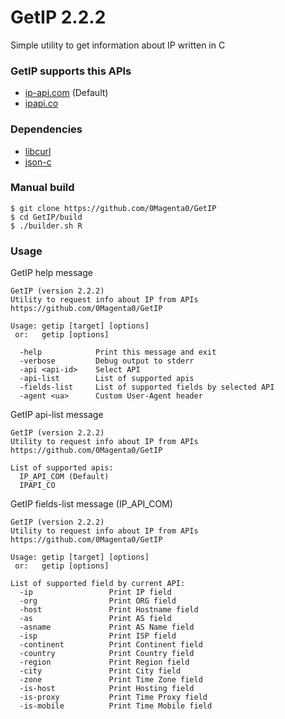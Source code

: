 # GetIP 2.2.2

Simple utility to get information about IP written in C

### GetIP supports this APIs
 - [ip-api.com](https://ip-api.com) (Default)
 - [ipapi.co](https://ipapi.co)

### Dependencies
 - [libcurl](https://curl.se/libcurl)
 - [json-c](https://github.com/json-c/json-c)

### Manual build

```
$ git clone https://github.com/0Magenta0/GetIP
$ cd GetIP/build
$ ./builder.sh R
```

### Usage

GetIP help message
```
GetIP (version 2.2.2)
Utility to request info about IP from APIs
https://github.com/0Magenta0/GetIP

Usage: getip [target] [options]
 or:   getip [options]

  -help            Print this message and exit
  -verbose         Debug output to stderr
  -api <api-id>    Select API
  -api-list        List of supported apis
  -fields-list     List of supported fields by selected API
  -agent <ua>      Custom User-Agent header
```

GetIP api-list message
```
GetIP (version 2.2.2)
Utility to request info about IP from APIs
https://github.com/0Magenta0/GetIP

List of supported apis:
  IP_API_COM (Default)
  IPAPI_CO
```

GetIP fields-list message (IP\_API\_COM)
```
GetIP (version 2.2.2)
Utility to request info about IP from APIs
https://github.com/0Magenta0/GetIP

Usage: getip [target] [options]
 or:   getip [options]

List of supported field by current API:
  -ip                 Print IP field
  -org                Print ORG field
  -host               Print Hostname field
  -as                 Print AS field
  -asname             Print AS Name field
  -isp                Print ISP field
  -continent          Print Continent field
  -country            Print Country field
  -region             Print Region field
  -city               Print City field
  -zone               Print Time Zone field
  -is-host            Print Hosting field
  -is-proxy           Print Time Proxy field
  -is-mobile          Print Time Mobile field
```
